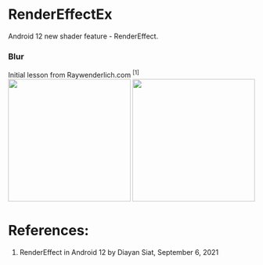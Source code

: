 # RenderEffectEx

Android 12 new shader feature - RenderEffect.

### Blur
Initial lesson from Raywenderlich.com <sup>[1]</sup>
<img width="250" src="https://user-images.githubusercontent.com/1282659/169724686-cccd2d6f-8c3f-4b03-8dab-714494adabac.png"> <img width="250" src="https://user-images.githubusercontent.com/1282659/169724687-964c0d90-5cfc-4fe6-b3d3-3bd8da54a1d0.png">


# References:

1. RenderEffect in Android 12 by Diayan Siat, September 6, 2021

